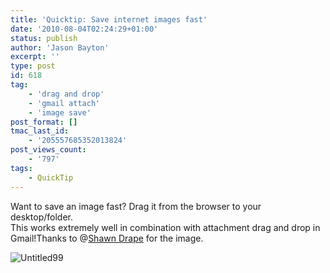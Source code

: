 ```yaml
---
title: 'Quicktip: Save internet images fast'
date: '2010-08-04T02:24:29+01:00'
status: publish
author: 'Jason Bayton'
excerpt: ''
type: post
id: 618
tag:
    - 'drag and drop'
    - 'gmail attach'
    - 'image save'
post_format: []
tmac_last_id:
    - '205557685352013824'
post_views_count:
    - '797'
tags:
    - QuickTip
---
```

Want to save an image fast? Drag it from the browser to your desktop/folder.  
This works extremely well in combination with attachment drag and drop in Gmail!Thanks to @[Shawn Drape](https://www.google.com/profiles/101968685409431735765) for the image.

![](https://r2_worker.bayton.workers.dev/uploads/2010/08/Untitled99.png "Untitled99")